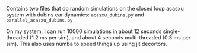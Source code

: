 Contains two files that do random simulations on the closed loop acasxu system with dubins car dynamics: `acasxu_dubins.py` and `parallel_acasxu_dubins.py`

On my system, I can run 10000 simulations in about 12 seconds single-threaded (1.2 ms per sim), and about 4 seconds multi-threaded (0.3 ms per sim). This also uses numba to speed things up using jit decortors.